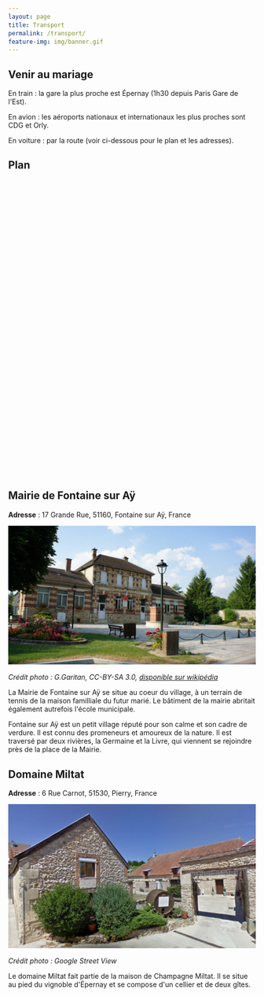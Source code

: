 ```yaml
---
layout: page
title: Transport
permalink: /transport/
feature-img: img/banner.gif
---
```

## Venir au mariage

En train : la gare la plus proche est Épernay (1h30 depuis Paris Gare de l'Est). 

En avion : les aéroports nationaux et internationaux les plus proches sont CDG et Orly. 

En voiture : par la route (voir ci-dessous pour le plan et les adresses).

## Plan

<div id='map' style='width: 800px; height: 600px;'></div>
<script>
mapboxgl.accessToken = 'pk.eyJ1IjoicHp3c2siLCJhIjoiY2l5c3dmZjZ0MDAxMDJxbzNsYTVicndtbyJ9.9Oi8j_rHrQn_-3ZQ8Psr2g';
var map = new mapboxgl.Map({
    container: 'map',
    style: 'mapbox://styles/pzwsk/ciyswgzbd001s2sudemejhmpg'
});
map.addControl(new mapboxgl.NavigationControl());

map.on('load', function () {

    map.addLayer({
        "id": "points",
        "type": "symbol",
        "source": {
            "type": "geojson",
            "data": {
                "type": "FeatureCollection",
                "features": [{
                    "type": "Feature",
                    "geometry": {
                        "type": "Point",
                        "coordinates": [3.9387011999999686,49.0206378]
                    },
                    "properties": {
                        "title": "Domaine Miltat",
                        "icon" : "marker"
                    }
                },{
                    "type": "Feature",
                    "geometry": {
                        "type": "Point",
                        "coordinates": [4.074055,49.082089]
                    },
                    "properties": {
                        "title": "Mairie de Fontaine sur Aÿ",
                        "icon" : "marker"
                    }
                }]
            }
        },
        "layout": {
            "icon-image": "{icon}-15",
            "text-field": "{title}",
            "text-font": ["Open Sans Semibold", "Arial Unicode MS Bold"],
            "text-offset": [0, 0.6],
            "text-anchor": "top"
        }
    });
});
</script>

## Mairie de Fontaine sur Aÿ

**Adresse** : 17 Grande Rue, 51160, Fontaine sur Aÿ, France

<img src="/img/mairie.jpg" alt="Mairie de Fontaine sur Aÿ" width="600px">

*Crédit photo : G.Garitan, CC-BY-SA 3.0, [disponible sur wikipédia](https://fr.wikipedia.org/wiki/Fontaine-sur-Ay#/media/File:Mairie_06000.JPG "Mairie de Fontaine sur Aÿ")*

La Mairie de Fontaine sur Aÿ se situe au coeur du village, à un terrain de tennis de la maison familliale du futur marié.
Le bâtiment de la mairie abritait également autrefois l'école municipale.

Fontaine sur Aÿ est un petit village réputé pour son calme et son cadre de verdure. Il est connu des promeneurs et amoureux de la nature. Il est traversé par deux rivières, la Germaine et la Livre, qui viennent se rejoindre près de la place de la Mairie.

## Domaine Miltat

**Adresse** : 6 Rue Carnot, 51530, Pierry, France

<img src="/img/domaine.png" alt="Mairie de Fontaine sur Aÿ" width="600px">

*Crédit photo : Google Street View*

Le domaine Miltat fait partie de la maison de Champagne Miltat. Il se situe au pied du vignoble d'Épernay et se compose d'un cellier et de deux gîtes.
